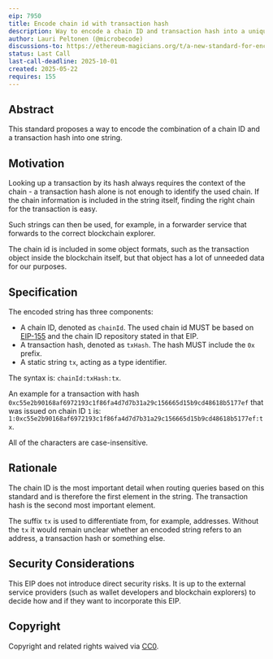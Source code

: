 ```yaml
---
eip: 7950
title: Encode chain id with transaction hash
description: Way to encode a chain ID and transaction hash into a unique string format
author: Lauri Peltonen (@microbecode)
discussions-to: https://ethereum-magicians.org/t/a-new-standard-for-encoding-chain-id-transaction-hash/23782
status: Last Call
last-call-deadline: 2025-10-01
created: 2025-05-22
requires: 155
---
```


## Abstract

This standard proposes a way to encode the combination of a chain ID and a transaction hash into one string.

## Motivation

Looking up a transaction by its hash always requires the context of the chain - a transaction hash alone is not enough to identify the used chain. If the chain information is included in the string itself, finding the right chain for the transaction is easy.

Such strings can then be used, for example, in a forwarder service that forwards to the correct blockchain explorer.

The chain id is included in some object formats, such as the transaction object inside the blockchain itself, but that object has a lot of unneeded data for our purposes.

## Specification

The encoded string has three components:

- A chain ID, denoted as `chainId`. The used chain id MUST be based on [EIP-155](./eip-155.md) and the chain ID repository stated in that EIP.
- A transaction hash, denoted as `txHash`. The hash MUST include the `0x` prefix.
- A static string `tx`, acting as a type identifier.

The syntax is: `chainId:txHash:tx`.

An example for a transaction with hash `0xc55e2b90168af6972193c1f86fa4d7d7b31a29c156665d15b9cd48618b5177ef` that was issued on chain ID `1` is: `1:0xc55e2b90168af6972193c1f86fa4d7d7b31a29c156665d15b9cd48618b5177ef:tx`.

All of the characters are case-insensitive.

## Rationale

The chain ID is the most important detail when routing queries based on this standard and is therefore the first element in the string. The transaction hash is the second most important element.

The suffix `tx` is used to differentiate from, for example, addresses. Without the `tx` it would remain unclear whether an encoded string refers to an address, a transaction hash or something else.

## Security Considerations

This EIP does not introduce direct security risks. It is up to the external service providers (such as wallet developers and blockchain explorers) to decide how and if they want to incorporate this EIP.

## Copyright

Copyright and related rights waived via [CC0](../LICENSE.md).
